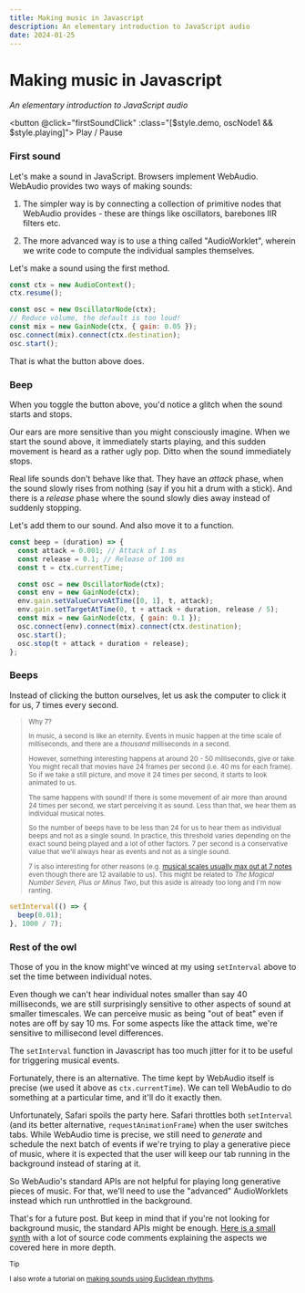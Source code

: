 ```yaml
---
title: Making music in Javascript
description: An elementary introduction to JavaScript audio
date: 2024-01-25
---
```


<script setup>
import { ref, onMounted } from "vue";
import { firstSound } from "./js/javascript-audio.ts";

let oscNode1 = ref();
let firstSoundClick = () => oscNode1.value = firstSound(oscNode1.value);
</script>

<style module>
  button.demo {
    padding: 8px;
    border: 1px solid gray;
  }
  button.playing {
    border-color: green;
  }
</style>

# Making music in Javascript

_An elementary introduction to JavaScript audio_

<button @click="firstSoundClick" :class="[$style.demo, oscNode1 &&
$style.playing]"> Play / Pause </button>

### First sound

Let's make a sound in JavaScript. Browsers implement WebAudio. WebAudio provides
two ways of making sounds:

1. The simpler way is by connecting a collection of primitive nodes that
   WebAudio provides - these are things like oscillators, barebones IIR filters
   etc.

2. The more advanced way is to use a thing called "AudioWorklet", wherein we
   write code to compute the individual samples themselves.

Let's make a sound using the first method.

```js
const ctx = new AudioContext();
ctx.resume();

const osc = new OscillatorNode(ctx);
// Reduce volume, the default is too loud!
const mix = new GainNode(ctx, { gain: 0.05 });
osc.connect(mix).connect(ctx.destination);
osc.start();
```

That is what the button above does.

<!-- <D.FirstSound /> -->

### Beep

When you toggle the button above, you'd notice a glitch when the sound starts
and stops.

Our ears are more sensitive than you might consciously imagine. When we start
the sound above, it immediately starts playing, and this sudden movement is
heard as a rather ugly pop. Ditto when the sound immediately stops.

Real life sounds don't behave like that. They have an _attack_ phase, when the
sound slowly rises from nothing (say if you hit a drum with a stick). And there
is a _release_ phase where the sound slowly dies away instead of suddenly
stopping.

Let's add them to our sound. And also move it to a function.

```js
const beep = (duration) => {
  const attack = 0.001; // Attack of 1 ms
  const release = 0.1; // Release of 100 ms
  const t = ctx.currentTime;

  const osc = new OscillatorNode(ctx);
  const env = new GainNode(ctx);
  env.gain.setValueCurveAtTime([0, 1], t, attack);
  env.gain.setTargetAtTime(0, t + attack + duration, release / 5);
  const mix = new GainNode(ctx, { gain: 0.1 });
  osc.connect(env).connect(mix).connect(ctx.destination);
  osc.start();
  osc.stop(t + attack + duration + release);
};
```

<!-- <D.Beep /> -->

### Beeps

Instead of clicking the button ourselves, let us ask the computer to click it
for us, 7 times every second.

<small>

> Why 7?
>
> In music, a second is like an eternity. Events in music happen at the time
> scale of milliseconds, and there are a _thousand_ milliseconds in a second.
>
> However, something interesting happens at around 20 - 50 milliseconds, give or
> take. You might recall that movies have 24 frames per second (i.e. 40 ms for
> each frame). So if we take a still picture, and move it 24 times per second,
> it starts to look animated to us.
>
> The same happens with sound! If there is some movement of air more than around
> 24 times per second, we start perceiving it as sound. Less than that, we hear
> them as individual musical notes.
>
> So the number of beeps have to be less than 24 for us to hear them as
> individual beeps and not as a single sound. In practice, this threshold varies
> depending on the exact sound being played and a lot of other factors. 7 per
> second is a conservative value that we'll always hear as events and not as a
> single sound.
>
> 7 is also interesting for other reasons (e.g.
> [musical scales usually max out at 7 notes](/raag) even though there are 12
> available to us). This might be related to <i>The Magical Number Seven, Plus
> or Minus Two</i>, but this aside is already too long and I'm now ranting.

</small>

```js
setInterval(() => {
  beep(0.01);
}, 1000 / 7);
```

<!-- <D.Beeps /> -->

### Rest of the owl

Those of you in the know might've winced at my using `setInterval` above to set
the time between individual notes.

Even though we can't hear individual notes smaller than say 40 milliseconds, we
are still surprisingly sensitive to other aspects of sound at smaller
timescales. We can perceive music as being "out of beat" even if notes are off
by say 10 ms. For some aspects like the attack time, we're sensitive to
millisecond level differences.

The `setInterval` function in Javascript has too much jitter for it to be useful
for triggering musical events.

Fortunately, there is an alternative. The time kept by WebAudio itself is
precise (we used it above as `ctx.currentTime`). We can tell WebAudio to do
something at a particular time, and it'll do it exactly then.

Unfortunately, Safari spoils the party here. Safari throttles both `setInterval`
(and its better alternative, `requestAnimationFrame`) when the user switches
tabs. While WebAudio time is precise, we still need to _generate_ and schedule
the next batch of events if we're trying to play a generative piece of music,
where it is expected that the user will keep our tab running in the background
instead of staring at it.

So WebAudio's standard APIs are not helpful for playing long generative pieces
of music. For that, we'll need to use the "advanced" AudioWorklets instead which
run unthrottled in the background.

That's for a future post. But keep in mind that if you're not looking for
background music, the standard APIs might be enough.
[Here is a small synth](https://github.com/mnvr/mrmr.io/blob/main/pages/raag/synth.ts)
with a lot of source code comments explaining the aspects we covered here in
more depth.

<small>

> [!TIP]
>
> I also wrote a tutorial on <a href="https://mrmr.io/mj/euclid">making sounds
> using Euclidean rhythms</a>.

</small>
